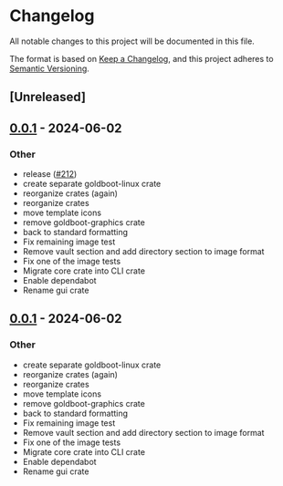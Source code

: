 # Changelog
All notable changes to this project will be documented in this file.

The format is based on [Keep a Changelog](https://keepachangelog.com/en/1.0.0/),
and this project adheres to [Semantic Versioning](https://semver.org/spec/v2.0.0.html).

## [Unreleased]

## [0.0.1](https://github.com/fossable/goldboot/releases/tag/goldboot-linux-v0.0.1) - 2024-06-02

### Other
- release ([#212](https://github.com/fossable/goldboot/pull/212))
- create separate goldboot-linux crate
- reorganize crates (again)
- reorganize crates
- move template icons
- remove goldboot-graphics crate
- back to standard formatting
- Fix remaining image test
- Remove vault section and add directory section to image format
- Fix one of the image tests
- Migrate core crate into CLI crate
- Enable dependabot
- Rename gui crate

## [0.0.1](https://github.com/fossable/goldboot/releases/tag/goldboot-linux-v0.0.1) - 2024-06-02

### Other
- create separate goldboot-linux crate
- reorganize crates (again)
- reorganize crates
- move template icons
- remove goldboot-graphics crate
- back to standard formatting
- Fix remaining image test
- Remove vault section and add directory section to image format
- Fix one of the image tests
- Migrate core crate into CLI crate
- Enable dependabot
- Rename gui crate
